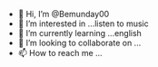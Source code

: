 - 👋 Hi, I’m @Bemunday00
- 👀 I’m interested in ...listen to music
- 🌱 I’m currently learning ...english
- 💞️ I’m looking to collaborate on ...
- 📫 How to reach me ...

<!---
Bemunday00/Bemunday00 is a ✨ special ✨ repository because its `README.md` (this file) appears on your GitHub profile.
You can click the Preview link to take a look at your changes.
--->
